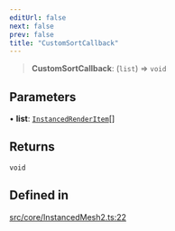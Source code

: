 ```yaml
---
editUrl: false
next: false
prev: false
title: "CustomSortCallback"
---
```


> **CustomSortCallback**: (`list`) => `void`

## Parameters

• **list**: [`InstancedRenderItem`](/api/type-aliases/instancedrenderitem/)[]

## Returns

`void`

## Defined in

[src/core/InstancedMesh2.ts:22](https://github.com/agargaro/instanced-mesh/blob/5ad9666a0beaed1f0631823bef7928480c66048b/src/core/InstancedMesh2.ts#L22)
